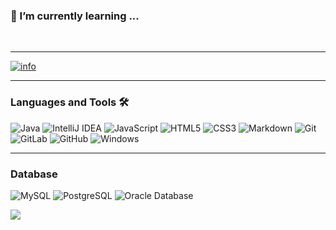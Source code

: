 ### 🌱 I’m currently learning ...
<br/>

---
[![info](https://github-readme-stats.vercel.app/api?username=viwcy&show_icons=true&icon_color=CE1D2D&bg_color=ffffff&hide_title=true)](https://github.com/anuraghazra/github-readme-stats)

---

### Languages and Tools 🛠 

![Java](https://img.shields.io/badge/-Java-007396?style=flat-square&logo=Java&logoColor=ffffff)
![IntelliJ IDEA](http://img.shields.io/badge/-IntelliJ%20IDEA-000000?style=flat-square&logo=intellij-idea&logoColor=ffffff)
![JavaScript](https://img.shields.io/badge/-JavaScript-%23F7DF1C?style=flat-square&logo=javascript&logoColor=000000&labelColor=%23F7DF1C&color=%23FFCE5A)
![HTML5](https://img.shields.io/badge/-HTML5-%23E44D27?style=flat-square&logo=html5&logoColor=ffffff)
![CSS3](https://img.shields.io/badge/-CSS3-%231572B6?style=flat-square&logo=css3)
![Markdown](https://img.shields.io/badge/-Markdown-000000?style=flat-square&logo=markdown)
![Git](https://img.shields.io/badge/-Git-%23F05032?style=flat-square&logo=git&logoColor=%23ffffff)
![GitLab](https://img.shields.io/badge/-GitLab-FCA121?style=flat-square&logo=gitlab)
![GitHub](https://img.shields.io/badge/-GitHub-181717?style=flat-square&logo=github)
![Windows](http://img.shields.io/badge/-Windows-0078D6?style=flat-square&logo=windows&logoColor=ffffff)
<br/>

---

### Database 

![MySQL](http://img.shields.io/badge/-MySQL-4479A1?style=flat-square&logo=MySQL&logoColor=ffffff)
![PostgreSQL](https://img.shields.io/badge/-PostgreSQL-336791?style=flat-square&logo=postgresql)
![Oracle Database](http://img.shields.io/badge/-Oracle-DD0031?style=flat-square&logo=oracle)

![](https://visitor-badge.glitch.me/badge?page_id=viwcy.readme)
